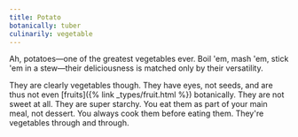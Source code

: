 ```yaml
---
title: Potato
botanically: tuber
culinarily: vegetable
---
```

Ah, potatoes—one of the greatest vegetables ever. Boil 'em, mash 'em, stick 'em in a stew—their deliciousness is matched only by their versatility.

They are clearly vegetables though. They have eyes, not seeds, and are thus not even [fruits]({% link _types/fruit.html %}) botanically. They are not sweet at all. They are super starchy. You eat them as part of your main meal, not dessert. You always cook them before eating them. They're vegetables through and through.